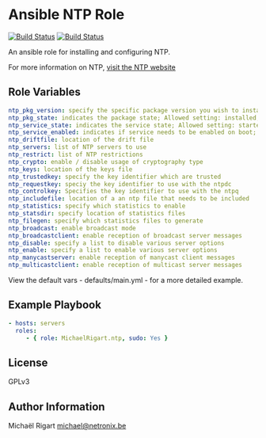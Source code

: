 Ansible NTP Role
================
[![Build Status](https://semaphoreci.com/api/v1/projects/f88d8675-d744-492e-911d-0ff92d987107/461763/badge.svg)](https://semaphoreci.com/michaelrigart/ansible-role-ntp) [![Build Status](https://travis-ci.org/michaelrigart/ansible-role-ntp.svg?branch=master)](https://travis-ci.org/michaelrigart/ansible-role-ntp)

An ansible role for installing and configuring NTP.

For more information on NTP, [visit the NTP website](http://www.ntp.org)

Role Variables
--------------

```yaml
ntp_pkg_version: specify the specific package version you wish to install
ntp_pkg_state: indicates the package state; Allowed setting: installed, latest. When specifying a version, the state will be forced to installed. When omitting the variable or leaving it empty it will install the package as specified by the state variable
ntp_service_state: indicates the service state; Allowed setting: started, stopped
ntp_service_enabled: indicates if service needs to be enabled on boot; Allowed settings: yes, no
ntp_driftfile: location of the drift file
ntp_servers: list of NTP servers to use
ntp_restrict: list of NTP restrictions
ntp_crypto: enable / disable usage of cryptography type
ntp_keys: location of the keys file
ntp_trustedkey: specify the key identifier which are trusted
ntp_requestkey: speciy the key identifier to use with the ntpdc
ntp_controlkey: Specifies the key identifier to use with the ntpq
ntp_includefile: location of a an ntp file that needs to be included
ntp_statistics: specify which statistics to enable
ntp_statsdir: specify location of statistics files
ntp_filegen: specify which statistics files to generate
ntp_broadcast: enable broadcast mode
ntp_broadcastclient: enable reception of broadcast server messages
ntp_disable: specify a list to disable various server options
ntp_enable: specify a list to enable various server options
ntp_manycastserver: enable reception of manycast client messages
ntp_multicastclient: enable reception of multicast server messages
```

View the default vars - defaults/main.yml - for a more detailed example.

Example Playbook
-------------------------

```yaml
- hosts: servers
  roles:
     - { role: MichaelRigart.ntp, sudo: Yes }
```

License
-------

GPLv3

Author Information
------------------

Michaël Rigart <michael@netronix.be>

